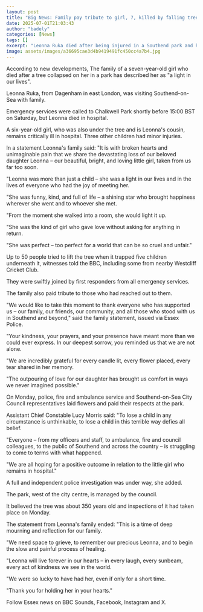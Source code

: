 ```yaml
---
layout: post
title: "Big News: Family pay tribute to girl, 7, killed by falling tree"
date: 2025-07-01T21:03:43
author: "badely"
categories: [News]
tags: []
excerpt: "Leonna Ruka died after being injured in a Southend park and her family calls her 'a light in our lives'."
image: assets/images/a36695cae3d4b9419491fc450cc4a7b4.jpg
---
```


According to new developments, The family of a seven-year-old girl who died after a tree collapsed on her in a park has described her as "a light in our lives".

Leonna Ruka, from Dagenham in east London, was visiting Southend-on-Sea with family. 

Emergency services were called to Chalkwell Park shortly before 15:00 BST on Saturday, but Leonna died in hospital.

A six-year-old girl, who was also under the tree and is Leonna's cousin, remains critically ill in hospital. Three other children had minor injuries.

In a statement Leonna's family said: "It is with broken hearts and unimaginable pain that we share the devastating loss of our beloved daughter Leonna – our beautiful, bright, and loving little girl, taken from us far too soon.

"Leonna was more than just a child – she was a light in our lives and in the lives of everyone who had the joy of meeting her.

"She was funny, kind, and full of life – a shining star who brought happiness wherever she went and to whoever she met.

"From the moment she walked into a room, she would light it up.

"She was the kind of girl who gave love without asking for anything in return.

"She was perfect – too perfect for a world that can be so cruel and unfair."

Up to 50 people tried to lift the tree when it trapped five children underneath it, witnesses told the BBC, including some from nearby Westcliff Cricket Club.

They were swiftly joined by first responders from all emergency services.

The family also paid tribute to those who had reached out to them. 

"We would like to take this moment to thank everyone who has supported us – our family, our friends, our community, and all those who stood with us in Southend and beyond," said the family statement, issued via Essex Police. 

"Your kindness, your prayers, and your presence have meant more than we could ever express. In our deepest sorrow, you reminded us that we are not alone.

"We are incredibly grateful for every candle lit, every flower placed, every tear shared in her memory.

"The outpouring of love for our daughter has brought us comfort in ways we never imagined possible."

On Monday, police, fire and ambulance service and Southend-on-Sea City Council representatives laid flowers and paid their respects at the park.

Assistant Chief Constable Lucy Morris said: "To lose a child in any circumstance is unthinkable, to lose a child in this terrible way defies all belief.

"Everyone – from my officers and staff, to ambulance, fire and council colleagues, to the public of Southend and across the country – is struggling to come to terms with what happened.

"We are all hoping for a positive outcome in relation to the little girl who remains in hospital."

A full and independent police investigation was under way, she added.

The park, west of the city centre, is managed by the council. 

It believed the tree was about 350 years old and inspections of it had taken place on Monday.

The statement from Leonna's family ended: "This is a time of deep mourning and reflection for our family.

"We need space to grieve, to remember our precious Leonna, and to begin the slow and painful process of healing.

"Leonna will live forever in our hearts – in every laugh, every sunbeam, every act of kindness we see in the world. 

"We were so lucky to have had her, even if only for a short time.

"Thank you for holding her in your hearts."

Follow Essex news on BBC Sounds, Facebook, Instagram and X.

